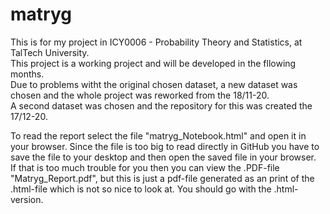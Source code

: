 # matryg
This is for my project in ICY0006 - Probability Theory and Statistics, at TalTech University.  
This project is a working project and will be developed in the fllowing months.  
Due to problems witht the original chosen dataset, a new dataset was chosen and the whole project was reworked from the 18/11-20.  
A second dataset was chosen and the repository for this was created the 17/12-20.  

To read the report select the file "matryg_Notebook.html" and open it in your browser. Since the file is too big to read directly in GitHub you have to save the file to your desktop and then open the saved file in your browser.  
If that is too much trouble for you then you can view the .PDF-file "Matryg_Report.pdf", but this is just a pdf-file generated as an print of the .html-file which is not so nice to look at. You should go with the .html-version.

